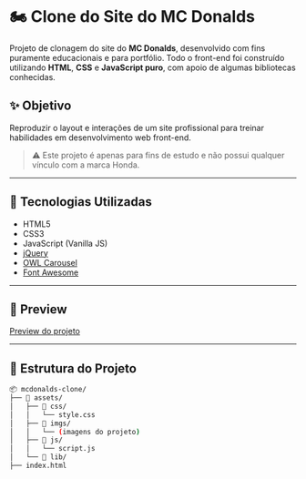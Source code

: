 # 🏍️ Clone do Site do MC Donalds

Projeto de clonagem do site do **MC Donalds**, desenvolvido com fins puramente educacionais e para portfólio. Todo o front-end foi construído utilizando **HTML**, **CSS** e **JavaScript puro**, com apoio de algumas bibliotecas conhecidas.

## ✨ Objetivo

Reproduzir o layout e interações de um site profissional para treinar habilidades em desenvolvimento web front-end.

> ⚠️ Este projeto é apenas para fins de estudo e não possui qualquer vínculo com a marca Honda.

---

## 🚀 Tecnologias Utilizadas

- HTML5
- CSS3
- JavaScript (Vanilla JS)
- [jQuery](https://jquery.com/)
- [OWL Carousel](https://owlcarousel2.github.io/OwlCarousel2/)
- [Font Awesome](https://fontawesome.com/)

---

## 📸 Preview

[Preview do projeto](https://lucasdasilvaoliveira.github.io/clone-mcdonalds/) 

---

## 📁 Estrutura do Projeto

```bash
📦 mcdonalds-clone/
├── 📁 assets/
│   ├── 📁 css/
│   │   └── style.css
│   ├── 📁 imgs/
│   │   └── (imagens do projeto)
│   ├── 📁 js/
│   │   └── script.js
│   └── 📁 lib/
├── index.html


